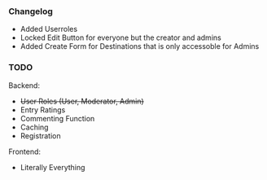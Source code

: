 ### Changelog

- Added Userroles
- Locked Edit Button for everyone but the creator and admins
- Added Create Form for Destinations that is only accessoble for Admins

### TODO

Backend:
- ~~User Roles (User, Moderator, Admin)~~
- Entry Ratings
- Commenting Function
- Caching
- Registration

Frontend:
- Literally Everything